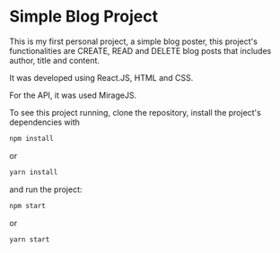 # Simple Blog Project

This is my first personal project, a simple blog poster, this project's functionalities are CREATE, READ and DELETE blog posts that includes author, title and content.

It was developed using React.JS, HTML and CSS.

For the API, it was used MirageJS.

To see this project running, clone the repository, install the project's dependencies with 
```javascript
npm install
```
or
```javascript
yarn install
```
and run the project:
```javascript
npm start
```
or
```javascript
yarn start
```
